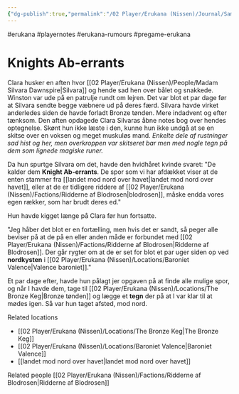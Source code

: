 ```yaml
---
{"dg-publish":true,"permalink":"/02 Player/Erukana (Nissen)/Journal/Samtale med Silvara Dawnspire -Knights ab-errants/","tags":["erukana","playernotes","erukana-rumours","pregame-erukana"]}
---
```



#erukana #playernotes #erukana-rumours #pregame-erukana

# Knights Ab-errants
Clara husker en aften hvor [[02 Player/Erukana (Nissen)/People/Madam Silvara Dawnspire\|Silvara]] og hende sad hen over bålet og snakkede. Winston var ude på en patrulje rundt om lejren. Det var blot et par dage før at Silvara sendte begge væbnere ud på deres færd. Silvara havde virket anderledes siden de havde forladt Bronze tønden. Mere indadvent og efter tænksom. Den aften opdagede Clara Silvaras åbne notes bog over hendes optegnelse. Skønt hun ikke læste i den, kunne hun ikke undgå at se en skitse over en voksen og meget muskuløs mand. *Enkelte dele af rustninger sad hist og her, men overkroppen var skitseret bar men med nogle tegn på dem som lignede magiske runer.*

Da hun spurtge Silvara om det, havde den hvidhåret kvinde svaret:
"De kalder dem **Knight Ab-errants**. De spor som vi har afdækket viser at de enten stammer fra [[landet mod nord over havet\|landet mod nord over havet]], eller at de er tidligere riddere af [[02 Player/Erukana (Nissen)/Factions/Ridderne af Blodrosen\|blodrosen]], måske endda vores egen rækker, som har brudt deres ed."

Hun havde kigget længe på Clara før hun fortsatte.

"Jeg håber det blot er en fortælling, men hvis det er sandt, så peger alle beviser på at de på en eller anden måde er forbundet med [[02 Player/Erukana (Nissen)/Factions/Ridderne af Blodrosen\|Ridderne af Blodrosen]]. Der går rygter om at de er set for blot et par uger siden op ved **nordkysten** i [[02 Player/Erukana (Nissen)/Locations/Baroniet Valence\|Valence baroniet]]."

Et par dage efter, havde hun pålagt jer opgaven på at finde alle mulige spor, og når I havde dem, tage til [[02 Player/Erukana (Nissen)/Locations/The Bronze Keg\|Bronze tønden]] og lægge et **tegn** der på at I var klar til at mødes igen. Så var hun taget afsted, mod nord.

Related locations 
- [[02 Player/Erukana (Nissen)/Locations/The Bronze Keg\|The Bronze Keg]] 
- [[02 Player/Erukana (Nissen)/Locations/Baroniet Valence\|Baroniet Valence]] 
- [[landet mod nord over havet\|landet mod nord over havet]]

Related people 
[[02 Player/Erukana (Nissen)/Factions/Ridderne af Blodrosen\|Ridderne af Blodrosen]]